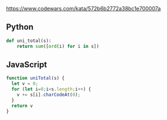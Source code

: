 https://www.codewars.com/kata/572b6b2772a38bc1e700007a

## Python
```python
def uni_total(s):
    return sum([ord(i) for i in s])
```

## JavaScript
```js
function uniTotal(s) {
  let v = 0;
  for (let i=0;i<s.length;i++) {
    v += s[i].charCodeAt(0);
  }
  return v
}
```